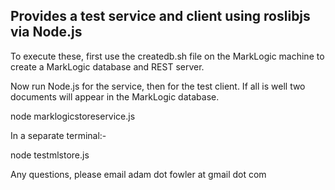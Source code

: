 
## Provides a test service and client using roslibjs via Node.js

To execute these, first use the createdb.sh file on the MarkLogic machine to create a MarkLogic database and REST server.

Now run Node.js for the service, then for the test client. If all is well two documents will appear in the MarkLogic database.

node marklogicstoreservice.js

In a separate terminal:-

node testmlstore.js

Any questions, please email adam dot fowler at gmail dot com
